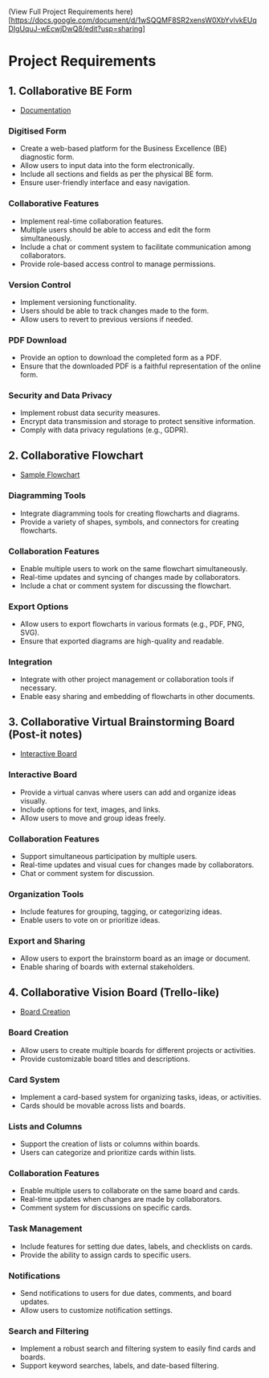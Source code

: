 (View Full Project Requirements here)[https://docs.google.com/document/d/1wSQQMF8SR2xensW0XbYvlvkEUqDIgUquJ-wEcwjDwQ8/edit?usp=sharing]

# Project Requirements

## 1. Collaborative BE Form

- [Documentation](https://jsonforms.io/docs/integrations/react#uischema)

### Digitised Form

- Create a web-based platform for the Business Excellence (BE) diagnostic form.
- Allow users to input data into the form electronically.
- Include all sections and fields as per the physical BE form.
- Ensure user-friendly interface and easy navigation.

### Collaborative Features

- Implement real-time collaboration features.
- Multiple users should be able to access and edit the form simultaneously.
- Include a chat or comment system to facilitate communication among collaborators.
- Provide role-based access control to manage permissions.

### Version Control

- Implement versioning functionality.
- Users should be able to track changes made to the form.
- Allow users to revert to previous versions if needed.

### PDF Download

- Provide an option to download the completed form as a PDF.
- Ensure that the downloaded PDF is a faithful representation of the online form.

### Security and Data Privacy

- Implement robust data security measures.
- Encrypt data transmission and storage to protect sensitive information.
- Comply with data privacy regulations (e.g., GDPR).

## 2. Collaborative Flowchart

- [Sample Flowchart](https://gojs.net/latest/samples/flowchart.html)

### Diagramming Tools

- Integrate diagramming tools for creating flowcharts and diagrams.
- Provide a variety of shapes, symbols, and connectors for creating flowcharts.

### Collaboration Features

- Enable multiple users to work on the same flowchart simultaneously.
- Real-time updates and syncing of changes made by collaborators.
- Include a chat or comment system for discussing the flowchart.

### Export Options

- Allow users to export flowcharts in various formats (e.g., PDF, PNG, SVG).
- Ensure that exported diagrams are high-quality and readable.

### Integration

- Integrate with other project management or collaboration tools if necessary.
- Enable easy sharing and embedding of flowcharts in other documents.

## 3. Collaborative Virtual Brainstorming Board (Post-it notes)

- [Interactive Board](https://gojs.net/latest/samples/regrouping.html)

### Interactive Board

- Provide a virtual canvas where users can add and organize ideas visually.
- Include options for text, images, and links.
- Allow users to move and group ideas freely.

### Collaboration Features

- Support simultaneous participation by multiple users.
- Real-time updates and visual cues for changes made by collaborators.
- Chat or comment system for discussion.

### Organization Tools

- Include features for grouping, tagging, or categorizing ideas.
- Enable users to vote on or prioritize ideas.

### Export and Sharing

- Allow users to export the brainstorm board as an image or document.
- Enable sharing of boards with external stakeholders.

## 4. Collaborative Vision Board (Trello-like)

- [Board Creation](https://gojs.net/latest/samples/kanban.html)

### Board Creation

- Allow users to create multiple boards for different projects or activities.
- Provide customizable board titles and descriptions.

### Card System

- Implement a card-based system for organizing tasks, ideas, or activities.
- Cards should be movable across lists and boards.

### Lists and Columns

- Support the creation of lists or columns within boards.
- Users can categorize and prioritize cards within lists.

### Collaboration Features

- Enable multiple users to collaborate on the same board and cards.
- Real-time updates when changes are made by collaborators.
- Comment system for discussions on specific cards.

### Task Management

- Include features for setting due dates, labels, and checklists on cards.
- Provide the ability to assign cards to specific users.

### Notifications

- Send notifications to users for due dates, comments, and board updates.
- Allow users to customize notification settings.

### Search and Filtering

- Implement a robust search and filtering system to easily find cards and boards.
- Support keyword searches, labels, and date-based filtering.
